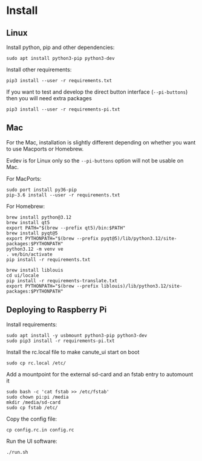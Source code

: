 # Install

## Linux

Install python, pip and other dependencies:

    sudo apt install python3-pip python3-dev

Install other requirements:

    pip3 install --user -r requirements.txt

If you want to test and develop the direct button interface (`--pi-buttons`) then you will need extra packages

    pip3 install --user -r requirements-pi.txt

## Mac
For the Mac, installation is slightly different depending on whether you want to use Macports or Homebrew.

Evdev is for Linux only so the `--pi-buttons` option will not be usable on Mac.

For MacPorts:

    sudo port install py36-pip
    pip-3.6 install --user -r requirements.txt

For Homebrew:

    brew install python@3.12
    brew install qt5
    export PATH="$(brew --prefix qt5)/bin:$PATH"
    brew install pyqt@5
    export PYTHONPATH="$(brew --prefix pyqt@5)/lib/python3.12/site-packages:$PYTHONPATH"
    python3.12 -m venv ve
    . ve/bin/activate
    pip install -r requirements.txt

    brew install liblouis
    cd ui/locale
    pip install -r requirements-translate.txt
    export PYTHONPATH="$(brew --prefix liblouis)/lib/python3.12/site-packages:$PYTHONPATH"

## Deploying to Raspberry Pi

Install requirements:

    sudo apt install -y usbmount python3-pip python3-dev
    sudo pip3 install -r requirements-pi.txt

Install the rc.local file to make canute_ui start on boot

    sudo cp rc.local /etc/

Add a mountpoint for the external sd-card and an fstab entry to automount it


    sudo bash -c 'cat fstab >> /etc/fstab'
    sudo chown pi:pi /media
    mkdir /media/sd-card
    sudo cp fstab /etc/

Copy the config file:

    cp config.rc.in config.rc

Run the UI software:

    ./run.sh
